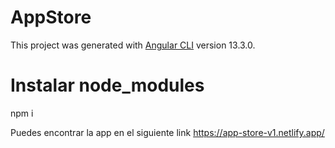 # AppStore

This project was generated with [Angular CLI](https://github.com/angular/angular-cli) version 13.3.0.

# Instalar node_modules

npm i 

Puedes encontrar la app en el siguiente link https://app-store-v1.netlify.app/
